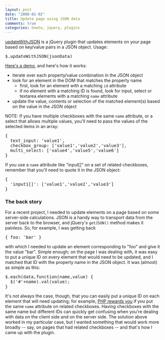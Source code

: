 ```yaml
--- 
layout: post
date: "2008-01-02"
title: Update page using JSON data
comments: true
categories: howto, jquery, plugins
---
```


<a href="http://www.rebeccamurphey.com/jquery/updateWithJSON/jquery.updateWithJSON.js">updateWithJSON</a> is a jQuery plugin that updates elements on your page based on key/value pairs in a JSON object. Usage:

<div class="CodeRay">
  <div class="code"><pre>$.updateWithJSON(jsonData)</pre></div>
</div>


<a href="http://www.rebeccamurphey.com/jquery/updateWithJSON/">Here's a demo</a>, and here's how it works:

<ul>
<li>iterate over each property/value combination in the JSON object</li>
<li>look for an element in the DOM that matches the property name
<ul>
<li>first, look for an element with a matching <code>id</code> attribute</li>
<li>if no element with a matching ID is found, look for input, select or textarea elements with a matching <code>name</code> attribute</li>
</ul>
</li>
<li>update the value, contents or selection of the matched element(s) based on the value in the JSON object</li>
</ul>

NOTE: If you have multiple checkboxes with the same <code>name</code> attribute, or a select that allows multiple values, you'll need to pass the values of the selected items in an array:

<div class="CodeRay">
  <div class="code"><pre>{
  text_input: 'value1',
  checkbox_group: ['value1','value2','value3'],
  multi_select: ['value4','value5','value6']
}</pre></div>
</div>


If you use a <code>name</code> attribute like "input[]" on a set of related checkboxes, remember that you'll need to quote it in the JSON object:

<div class="CodeRay">
  <div class="code"><pre>{
  'input1[]': ['value1','value2','value3']
}</pre></div>
</div>


<h3>The back story</h3>
For a recent project, I needed to update elements on a page based on some server-side calculations. JSON is a handy way to transport data from the server back to the browser, and jQuery's <code>getJSON()</code> method makes it painless. So, for example, I was getting back

<div class="CodeRay">
  <div class="code"><pre>{ foo: 'bar' }</pre></div>
</div>


with which I needed to update an element corresponding to "foo" and give it the value "bar". Simple enough; on the page I was dealing with, it was easy to put a unique ID on every element that would need to be updated, and I matched that ID with the property name in the JSON object. It was (almost) as simple as this:

<div class="CodeRay">
  <div class="code"><pre>$.each(data,function(name,value) {
  $('#'+name).val(value);
}</pre></div>
</div>


It's not always the case, though, that you can easily put a unique ID on each element that will need updating; for example, <a href="http://us.php.net/manual/en/language.variables.external.php#77344">PHP rewards you</a> if you put the same <code>name</code> attribute on related checkboxes. Having checkboxes with the same name but different IDs can quickly get confusing when you're dealing with data on the client side and on the server side. The solution above worked in my particular case, but I wanted something that would work more broadly -- say, on pages that had related checkboxes -- and that's how I came up with the plugin.